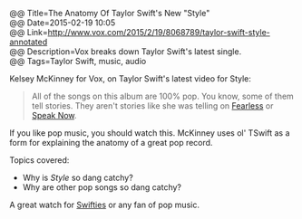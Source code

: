 @@ Title=The Anatomy Of Taylor Swift's New "Style"  
@@ Date=2015-02-19 10:05  
@@ Link=http://www.vox.com/2015/2/19/8068789/taylor-swift-style-annotated  
@@ Description=Vox breaks down Taylor Swift's latest single.  
@@ Tags=Taylor Swift, music, audio  

Kelsey McKinney for Vox, on Taylor Swift's latest video for Style:
>All of the songs on this album are 100% pop. You know, some of them tell stories. They aren't stories like she was telling on [Fearless][wikipedia] or [Speak Now][wikipedia 2]. 

If you like pop music, you should watch this. McKinney uses ol' TSwift as a form for explaining the anatomy of a great pop record. 

Topics covered:

* Why is *Style* so dang catchy?
* Why are other pop songs so dang catchy?

A great watch for [Swifties][urbandictionary] or any fan of pop music.

[urbandictionary]: http://www.urbandictionary.com/define.php?term=swiftie
[wikipedia]: https://en.wikipedia.org/wiki/Fearless_(Taylor_Swift_album)
[wikipedia 2]: https://en.wikipedia.org/wiki/Speak_Now